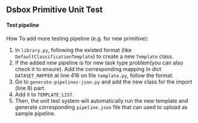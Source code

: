 ## Dsbox Primitive Unit Test
#### Test pipeline
How To add more testing pipeline (e.g. for new primitive):
1. In `library.py`, following the existed format (like `DefaultClassificationTemplate`) to create a new `Template` class.
2. If the added new pipeline is for new task type problem(you can also check it to ensure). Add the corresponding mapping In dict `DATASET_MAPPER` at line 416 on file `template.py`, follow the format.
3. Go to `generate-pipelines-json.py` and add the new class for the import (line 8) part.
4. Add it to `TEMPLATE_LIST`.
5. Then, the unit test system will automatically run the new template and generate corresponding `pipeline.json` file that can used to upload as sample pipeline.